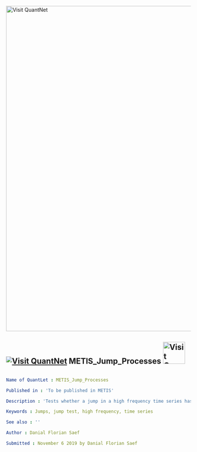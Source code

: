 [<img src="https://github.com/QuantLet/Styleguide-and-FAQ/blob/master/pictures/banner.png" width="888" alt="Visit QuantNet">](http://quantlet.de/)

## [<img src="https://github.com/QuantLet/Styleguide-and-FAQ/blob/master/pictures/qloqo.png" alt="Visit QuantNet">](http://quantlet.de/) **METIS_Jump_Processes** [<img src="https://github.com/QuantLet/Styleguide-and-FAQ/blob/master/pictures/QN2.png" width="60" alt="Visit QuantNet 2.0">](http://quantlet.de/)

```yaml

Name of QuantLet : METIS_Jump_Processes

Published in : 'To be published in METIS'

Description : 'Tests whether a jump in a high frequency time series has happened by the methodology of Lee & Mykland (2012)'

Keywords : Jumps, jump test, high frequency, time series

See also : ''

Author : Danial Florian Saef

Submitted : November 6 2019 by Danial Florian Saef

```
